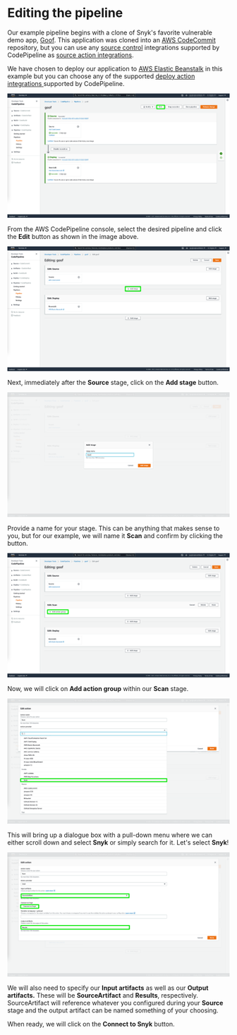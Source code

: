 # Editing the pipeline

Our example pipeline begins with a clone of Snyk's favorite vulnerable demo app, [Goof](https://github.com/snyk/goof). This application was cloned into an [AWS CodeCommit ](https://aws.amazon.com/codecommit/)repository, but you can use any [source control](https://aws.amazon.com/devops/source-control/) integrations supported by CodePipeline as [source action integrations](https://docs.aws.amazon.com/codepipeline/latest/userguide/integrations-action-type.html#integrations-source).

We have chosen to deploy our application to [AWS Elastic Beanstalk](https://aws.amazon.com/elasticbeanstalk/) in this example but you can choose any of the supported [deploy action integrations ](https://docs.aws.amazon.com/codepipeline/latest/userguide/integrations-action-type.html#integrations-deploy)supported by CodePipeline. 

![](../../../../.gitbook/assets/snyk-codepipeline-01.png)

From the AWS CodePipeline console, select the desired pipeline and click the **Edit** button as shown in the image above.

![](../../../../.gitbook/assets/snyk-codepipeline-02.png)

Next, immediately after the **Source** stage, click on the **Add stage** button.

![](../../../../.gitbook/assets/snyk-codepipeline-03.png)

Provide a name for your stage. This can be anything that makes sense to you, but for our example, we will name it **Scan** and confirm by clicking the button.

![](../../../../.gitbook/assets/snyk-codepipeline-04.png)

Now, we will click on **Add action group** within our **Scan** stage.

![](../../../../.gitbook/assets/snyk-codepipeline-05.png)

This will bring up a dialogue box with a pull-down menu where we can either scroll down and select **Snyk** or simply search for it. Let's select **Snyk**!

![](../../../../.gitbook/assets/snyk-codepipeline-06.png)

We will also need to specify our **Input artifacts** as well as our **Output artifacts.** These will be **SourceArtifact** and **Results**, respectively. SourceArtifact will reference whatever you configured during your **Source** stage and the output artifact can be named something of your choosing. 

When ready, we will click on the **Connect to Snyk** button.

